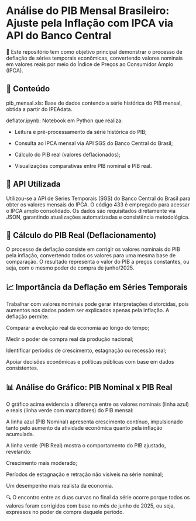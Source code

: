 # Análise do PIB Mensal Brasileiro: Ajuste pela Inflação com IPCA via API do Banco Central

🔄 Este repositório tem como objetivo principal demonstrar o processo de deflação de séries temporais econômicas, convertendo valores nominais em valores reais por meio do Índice de Preços ao Consumidor Amplo (IPCA).

## 📂 Conteúdo
pib_mensal.xls: Base de dados contendo a série histórica do PIB mensal, obtida a partir do IPEAdata.

deflator.ipynb: Notebook em Python que realiza:

- Leitura e pré-processamento da série histórica do PIB;

- Consulta ao IPCA mensal via API SGS do Banco Central do Brasil;

- Cálculo do PIB real (valores deflacionados);

- Visualizações comparativas entre PIB nominal e PIB real.

## 🔗 API Utilizada
Utilizou-se a API de Séries Temporais (SGS) do Banco Central do Brasil para obter os valores mensais do IPCA. O código 433 é empregado para acessar o IPCA amplo consolidado. Os dados são requisitados diretamente via JSON, garantindo atualizações automatizadas e consistência metodológica.

## 📐 Cálculo do PIB Real (Deflacionamento)

O processo de deflação consiste em corrigir os valores nominais do PIB pela inflação, convertendo todos os valores para uma mesma base de comparação.
O resultado representa o valor do PIB a preços constantes, ou seja, com o mesmo poder de compra de junho/2025.

## 📈 Importância da Deflação em Séries Temporais
Trabalhar com valores nominais pode gerar interpretações distorcidas, pois aumentos nos dados podem ser explicados apenas pela inflação. A deflação permite:

Comparar a evolução real da economia ao longo do tempo;

Medir o poder de compra real da produção nacional;

Identificar períodos de crescimento, estagnação ou recessão real;

Apoiar decisões econômicas e políticas públicas com base em dados consistentes.

## 📊 Análise do Gráfico: PIB Nominal x PIB Real

O gráfico acima evidencia a diferença entre os valores nominais (linha azul) e reais (linha verde com marcadores) do PIB mensal:

A linha azul (PIB Nominal) apresenta crescimento contínuo, impulsionado tanto pelo aumento da atividade econômica quanto pela inflação acumulada.

A linha verde (PIB Real) mostra o comportamento do PIB ajustado, revelando:

Crescimento mais moderado;

Períodos de estagnação e retração não visíveis na série nominal;

Um desempenho mais realista da economia.

🔍 O encontro entre as duas curvas no final da série ocorre porque todos os valores foram corrigidos com base no mês de junho de 2025, ou seja, expressos no poder de compra daquele período.

